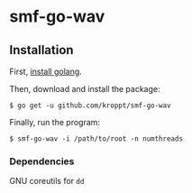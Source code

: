 # smf-go-wav

## Installation

First, [install golang](https://golang.org/doc/install).

Then, download and install the package:

    $ go get -u github.com/kroppt/smf-go-wav

Finally, run the program:

    $ smf-go-wav -i /path/to/root -n numthreads

### Dependencies

GNU coreutils for `dd`
